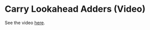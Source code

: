 # Carry Lookahead Adders (Video)

See the video [here](https://www.youtube.com/watch?v=0L3tDx6QiOA). 
